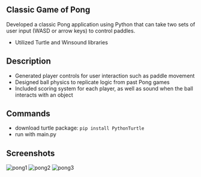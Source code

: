 ## Classic Game of Pong
Developed a classic Pong application using Python that can take two sets of user input (WASD or arrow keys) to control paddles.
- Utilized Turtle and Winsound libraries

## Description
- Generated player controls for user interaction such as paddle movement
- Designed ball physics to replicate logic from past Pong games
- Included scoring system for each player, as well as sound when the ball interacts with an object

## Commands
- download turtle package: `pip install PythonTurtle`
- run with main.py

## Screenshots

![pong1](https://github.com/zohairahmedd/Pong/assets/151594538/121a7bd7-76df-45e2-8a49-a78b5644b7bf)
![pong2](https://github.com/zohairahmedd/Pong/assets/151594538/c12c2054-c4e8-410d-9119-c37bfe4599c9)
![pong3](https://github.com/zohairahmedd/Pong/assets/151594538/c697b53b-b704-4120-a9c1-39146af965bc)
